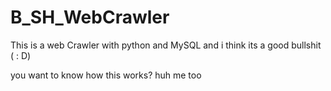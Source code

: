 # B_SH_WebCrawler
This is a web Crawler with python and MySQL and i think its a good bullshit       ( : D)

you want to know how this works? huh me too
